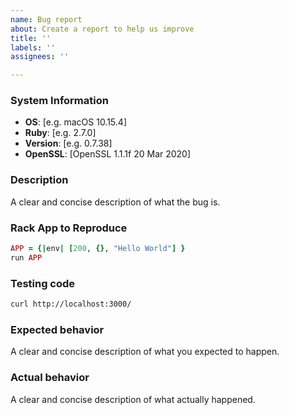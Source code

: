 ```yaml
---
name: Bug report
about: Create a report to help us improve
title: ''
labels: ''
assignees: ''

---
```


### System Information

 - **OS**:             [e.g. macOS 10.15.4]
 - **Ruby**:         [e.g. 2.7.0]
 - **Version**:     [e.g. 0.7.38]
 - **OpenSSL**:  [OpenSSL 1.1.1f 20 Mar 2020]

### Description

A clear and concise description of what the bug is.

### Rack App to Reproduce

```ruby
APP = {|env| [200, {}, "Hello World"] }
run APP
```

### Testing code

```sh
curl http://localhost:3000/
```

### Expected behavior

A clear and concise description of what you expected to happen.

### Actual behavior

A clear and concise description of what actually happened.
